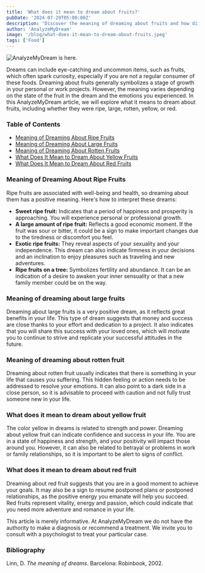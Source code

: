 ```yaml
---
title: 'What does it mean to dream about fruits?'
pubDate: '2024-07-29T05:00:00Z'
description: 'Discover the meaning of dreaming about fruits and how different types of fruits can reflect important aspects of your life and emotions.'
author: 'AnalyzeMyDream'
image: '/blog/what-does-it-mean-to-dream-about-fruits.jpeg'
tags: ['Food']
---
```


![AnalyzeMyDream is here.](/blog/what-does-it-mean-to-dream-about-fruits.jpeg)

Dreams can include eye-catching and uncommon items, such as fruits, which often spark curiosity, especially if you are not a regular consumer of these foods. Dreaming about fruits generally symbolizes a stage of growth in your personal or work projects. However, the meaning varies depending on the state of the fruit in the dream and the emotions you experienced. In this AnalyzeMyDream article, we will explore what it means to dream about fruits, including whether they were ripe, large, rotten, yellow, or red.

### Table of Contents

- [Meaning of Dreaming About Ripe Fruits](#meaning-of-dreaming-about-ripe-fruits)
- [Meaning of Dreaming About Large Fruits](#meaning-of-dreaming-about-large-fruits)
- [Meaning of Dreaming About Rotten Fruits](#meaning-of-dreaming-about-rotten-fruits)
- [What Does It Mean to Dream About Yellow Fruits](#what-does-it-mean-to-dream-about-yellow-fruits)
- [What Does It Mean to Dream About Red Fruits](#what-does-it-mean-to-dream-about-red-fruits)

### Meaning of Dreaming About Ripe Fruits

Ripe fruits are associated with well-being and health, so dreaming about them has a positive meaning. Here's how to interpret these dreams:

- **Sweet ripe fruit:** Indicates that a period of happiness and prosperity is approaching. You will experience personal or professional growth.
- **A large amount of ripe fruit:** Reflects a good economic moment. If the fruit was sour or bitter, it could be a sign to make important changes due to the tiredness or discomfort you feel.
- **Exotic ripe fruits:** They reveal aspects of your sexuality and your independence. This dream can also indicate firmness in your decisions and an inclination to enjoy pleasures such as traveling and new adventures.
- **Ripe fruits on a tree:** Symbolizes fertility and abundance. It can be an indication of a desire to awaken your inner sensuality or that a new family member could be on the way.

### Meaning of dreaming about large fruits

Dreaming about large fruits is a very positive dream, as it reflects great benefits in your life. This type of dream suggests that money and success are close thanks to your effort and dedication to a project. It also indicates that you will share this success with your loved ones, which will motivate you to continue to strive and replicate your successful attitudes in the future.

### Meaning of dreaming about rotten fruit

Dreaming about rotten fruit usually indicates that there is something in your life that causes you suffering. This hidden feeling or action needs to be addressed to resolve your emotions. It can also point to a dark side in a close person, so it is advisable to proceed with caution and not fully trust someone new in your life.

### What does it mean to dream about yellow fruit

The color yellow in dreams is related to strength and power. Dreaming about yellow fruit can indicate confidence and success in your life. You are in a state of happiness and strength, and your positivity will impact those around you. However, it can also be related to betrayal or problems in work or family relationships, so it is important to be alert to signs of conflict.

### What does it mean to dream about red fruit

Dreaming about red fruit suggests that you are in a good moment to achieve your goals. It may also be a sign to resume postponed plans or postponed relationships, as the positive energy you emanate will help you succeed. Red fruits represent vitality, energy and passion, which could indicate that you need more adventure and romance in your life.

This article is merely informative. At AnalyzeMyDream we do not have the authority to make a diagnosis or recommend a treatment. We invite you to consult with a psychologist to treat your particular case.

### Bibliography

Linn, D. *The meaning of dreams*. Barcelona: Robinbook, 2002.